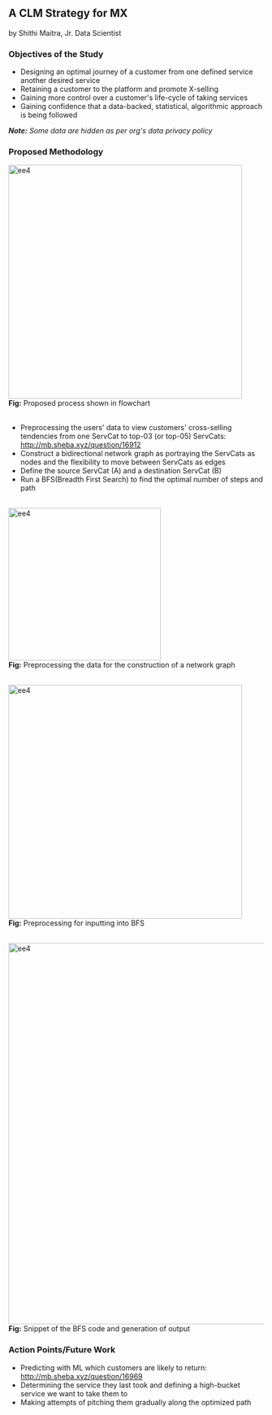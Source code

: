 ## A CLM Strategy for MX
by Shithi Maitra, Jr. Data Scientist 

### Objectives of the Study
- Designing an optimal journey of a customer from one defined service another desired service
- Retaining a customer to the platform and promote X-selling
- Gaining more control over a customer's life-cycle of taking services 
- Gaining confidence that a data-backed, statistical, algorithmic approach is being followed

*<strong>Note:</strong> Some data are hidden as per org's data privacy policy*

### Proposed Methodology

<img width="460" alt="ee4" src="https://github.com/shithi30/BFS-GraphTheory_for_CLM-Cross.Up-Sales/assets/43873081/a64d435b-4db3-4698-b339-9eb21bd6e6b1">
<br><strong>Fig:</strong> Proposed process shown in flowchart<br><br>

- Preprocessing the users' data to view customers' cross-selling tendencies from one ServCat to top-03 (or top-05) ServCats: http://mb.sheba.xyz/question/16912
- Construct a bidirectional network graph as portraying the ServCats as nodes and the flexibility to move between ServCats as edges
- Define the source ServCat (A) and a destination ServCat (B) 
- Run a BFS(Breadth First Search) to find the optimal number of steps and path

<br><img width="300" alt="ee4" src="https://github.com/shithi30/BFS-GraphTheory_for_CLM-Cross.Up-Sales/assets/43873081/5ffe8b5a-9588-427a-bda8-eccd39df5b7e">
<br><strong>Fig:</strong> Preprocessing the data for the construction of a network graph<br>

<br><img width="460" alt="ee4" src="https://github.com/shithi30/BFS-GraphTheory_for_CLM-Cross.Up-Sales/assets/43873081/3c23a9c9-9a72-4ea4-8ce2-d7a40c4c3e40">
<br><strong>Fig:</strong> Preprocessing for inputting into BFS<br><br>

<img width="750" alt="ee4" src="https://github.com/shithi30/BFS-GraphTheory_for_CLM-Cross.Up-Sales/assets/43873081/4a6b21b4-7a6b-41a2-8c34-81ea75dcd563">
<br><strong>Fig:</strong> Snippet of the BFS code and generation of output<br>

### Action Points/Future Work 
- Predicting with ML which customers are likely to return: http://mb.sheba.xyz/question/16969
- Determining the service they last took and defining a high-bucket service we want to take them to 
- Making attempts of pitching them gradually along the optimized path






